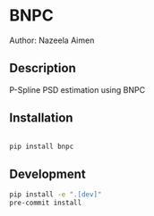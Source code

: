 # BNPC

Author: Nazeela Aimen

## Description

P-Spline PSD estimation using BNPC

## Installation

```bash

pip install bnpc

```



## Development

```bash
pip install -e ".[dev]"
pre-commit install
```

